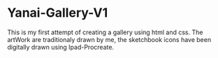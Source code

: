 # Yanai-Gallery-V1
This is my first attempt of creating a gallery using html and css.
The artWork are traditionaly drawn by me, the sketchbook icons have been digitally drawn using Ipad-Procreate.
